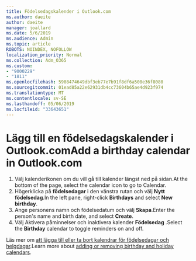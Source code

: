 ```yaml
---
title: Födelsedagskalender i Outlook.com
ms.author: daeite
author: daeite
manager: joallard
ms.date: 5/6/2019
ms.audience: Admin
ms.topic: article
ROBOTS: NOINDEX, NOFOLLOW
localization_priority: Normal
ms.collection: Adm_O365
ms.custom:
- "9000229"
- "1811"
ms.openlocfilehash: 5908474649dbf3eb77e7b91f8df6a508e36f8080
ms.sourcegitcommit: 01ead85a22e62931db4cc73604b65ae4d923f974
ms.translationtype: MT
ms.contentlocale: sv-SE
ms.lasthandoff: 05/06/2019
ms.locfileid: "33643651"
---
```

# <a name="add-a-birthday-calendar-in-outlookcom"></a><span data-ttu-id="5a25f-102">Lägg till en födelsedagskalender i Outlook.com</span><span class="sxs-lookup"><span data-stu-id="5a25f-102">Add a birthday calendar in Outlook.com</span></span>

1. <span data-ttu-id="5a25f-103">Välj kalenderikonen om du vill gå till kalender längst ned på sidan.</span><span class="sxs-lookup"><span data-stu-id="5a25f-103">At the bottom of the page, select the calendar icon to go to Calendar.</span></span>
1. <span data-ttu-id="5a25f-104">Högerklicka på **födelsedagar** i den vänstra rutan och välj **Nytt födelsedag**.</span><span class="sxs-lookup"><span data-stu-id="5a25f-104">In the left pane, right-click **Birthdays** and select **New birthday**.</span></span>
1. <span data-ttu-id="5a25f-105">Ange personens namn och födelsedatum och välj **Skapa**.</span><span class="sxs-lookup"><span data-stu-id="5a25f-105">Enter the person's name and birth date, and select **Create**.</span></span>
1. <span data-ttu-id="5a25f-106">Välj Aktivera påminnelser och inaktivera kalender **Födelsedag** .</span><span class="sxs-lookup"><span data-stu-id="5a25f-106">Select the **Birthday** calendar to toggle reminders on and off.</span></span>

<span data-ttu-id="5a25f-107">Läs mer om [att lägga till eller ta bort kalendrar för födelsedagar och helgdagar](https://support.office.com/article/b8e636da-fda8-413f-940e-68396efa49a6).</span><span class="sxs-lookup"><span data-stu-id="5a25f-107">Learn more about [adding or removing birthday and holiday calendars](https://support.office.com/article/b8e636da-fda8-413f-940e-68396efa49a6).</span></span>